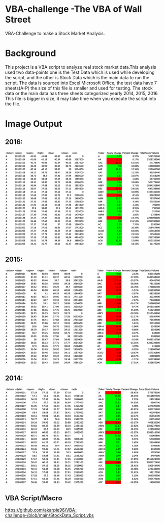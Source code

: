 # VBA-challenge -The VBA of Wall Street
 VBA-Challenge to make a Stock Market Analysis.

# Background

This project is a VBA script to analyze real stock market data.This analysis used two data-points one is the Test Data which is used while developing the script, and the other is Stock Data which is the main data to run the script. The data is sourced into Excel Microsoft Office, the test data have 7 sheets(A-P) the size of this file is smaller and used for testing. The stock data or the main data has three sheets categorized yearly 2014, 2015, 2016. This file is bigger in size, it may take time when you execute the script into the file.

# Image Output 

## 2016: 
<img src="/Images/2016.png" alt="My cool logo"/>

## 2015: 
<img src="/Images/2015.png" alt="My cool logo"/>

## 2014: 
<img src="/Images/2014.png" alt="My cool logo"/>


## VBA Script/Macro 
https://github.com/akarpie96/VBA-challenge-/blob/main/StockData_Script.vbs

